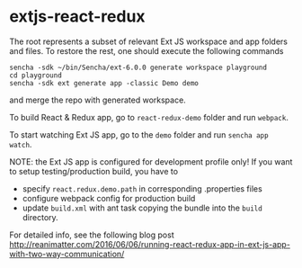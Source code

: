 # extjs-react-redux

The root represents a subset of relevant Ext JS workspace and app folders and files. To restore the rest, one should execute the following commands

```
sencha -sdk ~/bin/Sencha/ext-6.0.0 generate workspace playground
cd playground
sencha -sdk ext generate app -classic Demo demo
```

and merge the repo with generated workspace.

To build React & Redux app, go to `react-redux-demo` folder and run `webpack`.

To start watching Ext JS app, go to the `demo` folder and run `sencha app watch`.

NOTE: the Ext JS app is configured for development profile only! If you want to setup testing/production build, you have to
 - specify `react.redux.demo.path` in corresponding .properties files
 - configure webpack config for production build
 - update `build.xml` with ant task copying the bundle into the `build` directory.

For detailed info, see the following blog post
http://reanimatter.com/2016/06/06/running-react-redux-app-in-ext-js-app-with-two-way-communication/

